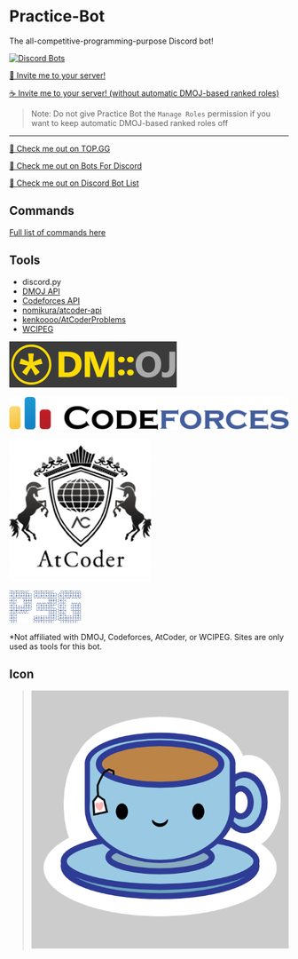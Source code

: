 # Practice-Bot
The all-competitive-programming-purpose Discord bot!

[![Discord Bots](https://top.gg/api/widget/status/691416325557452861.svg)](https://top.gg/bot/691416325557452861)

[🍵 Invite me to your server!](https://discordapp.com/api/oauth2/authorize?client_id=691416325557452861&permissions=268470272&scope=bot)

[☕ Invite me to your server! (without automatic DMOJ-based ranked roles)](https://discordapp.com/api/oauth2/authorize?client_id=691416325557452861&permissions=34816&scope=bot)
> Note: Do not give Practice Bot the `Manage Roles` permission if you want to keep automatic DMOJ-based ranked roles off

---

[👀 Check me out on TOP.GG](https://top.gg/bot/691416325557452861)

[👀 Check me out on Bots For Discord](https://botsfordiscord.com/bot/691416325557452861)

[👀 Check me out on Discord Bot List](https://discordbotlist.com/bots/691416325557452861/)

## Commands
[Full list of commands here](COMMANDS.md)
  
## Tools
 - discord.py
 - [DMOJ API](https://dmoj.ca/api/)
 - [Codeforces API](https://codeforces.com/apiHelp)
 - [nomikura/atcoder-api](https://github.com/nomikura/atcoder-api)
 - [kenkoooo/AtCoderProblems](https://github.com/kenkoooo/AtCoderProblems)
 - [WCIPEG](https://wcipeg.com/main)

 ![](screenshots/dmoj_logo.png) 
 
 ![](screenshots/codeforces_logo.png) 
 
 ![](screenshots/atcoder_logo.png) 
 
 ![](screenshots/wcipeg_logo.png)

 *Not affiliated with DMOJ, Codeforces, AtCoder, or WCIPEG. Sites are only used as tools for this bot.

## Icon
> ![](tea_icon.png)
